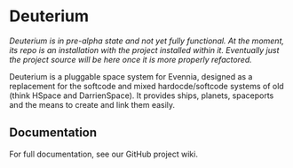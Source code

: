 # Deuterium

_Deuterium is in pre-alpha state and not yet fully functional.  At the moment, its repo is an installation with the project installed within it.  Eventually just the project source will be here once it is more properly refactored._

Deuterium is a pluggable space system for Evennia, designed as a replacement for the softcode and mixed hardocde/softcode systems of old (think HSpace and DarrienSpace).  It provides ships, planets, spaceports and the means to create and link them easily.

## Documentation
For full documentation, see our GitHub project wiki.